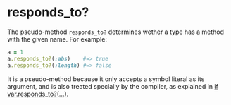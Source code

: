 # responds_to?

The pseudo-method `responds_to?` determines wether a type has a method with the given name. For example:

```ruby
a = 1
a.responds_to?(:abs)    #=> true
a.responds_to?(:length) #=> false
```

It is a pseudo-method because it only accepts a symbol literal as its argument, and is also treated specially by the compiler, as explained in [if var.responds_to?(...)](if_varresponds_to.html).
